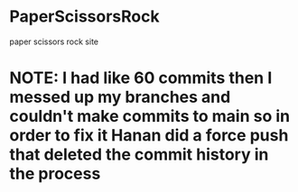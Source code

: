 # PaperScissorsRock
paper scissors rock site

# NOTE: I had like 60 commits then I messed up my branches and couldn't make commits to main so in order to fix it Hanan did a force push that deleted the commit history in the process
